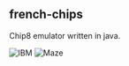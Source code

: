 ## french-chips
Chip8 emulator written in java.

![IBM](https://github.com/shizu90/french-chips/IBM.png)
![Maze](https://github.com/shizu90/french-chips/Maze.png)

